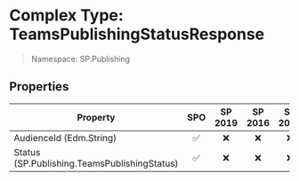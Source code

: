 # Complex Type: TeamsPublishingStatusResponse

> Namespace: SP.Publishing

## Properties

Property | SPO | SP 2019 | SP 2016 | SP 2013
----------|:---:|:-------:|:-------:|:-------:
AudienceId (Edm.String) | ✅ | ❌ | ❌ | ❌
Status (SP.Publishing.TeamsPublishingStatus) | ✅ | ❌ | ❌ | ❌